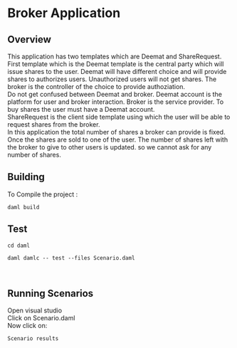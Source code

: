 <h1>Broker Application </h1>

<h2> Overview </h2>

This application has two templates which are Deemat and ShareRequest.</br>
First template which is the Deemat template is the central party which will issue shares to the user.
Deemat will have different choice and will provide shares to authorizes users. Unauthorized users will not get shares. The broker is the controller of the choice to provide authoziation.</br>
Do not get confused between Deemat and broker. Deemat account is the platform for user and broker interaction. Broker is the service provider. To buy shares the user must have a Deemat account.</br>
ShareRequest is the client side template using which the user will be able to request shares from the broker.</br>
In this application the total number of shares a broker can provide is fixed. Once the shares are sold to one of the user. The number of shares left with the broker to give to other users is updated.
so we cannot ask for any number of shares.</br>

<h2>Building </h2>

To Compile the project :

```
daml build
```

<h2>Test</h2>

```
cd daml
```

```
daml damlc -- test --files Scenario.daml
```
</br>

<h2>Running Scenarios</h2>

Open visual studio</br>
Click on Scenario.daml</br>
Now click on:

```
Scenario results
```










